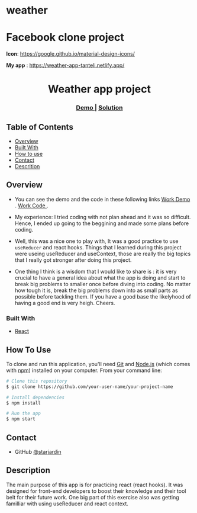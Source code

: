 # weather

# Facebook clone project

**Icon**: https://google.github.io/material-design-icons/

**My app** : https://weather-app-tanteli.netlify.app/

<h1 align="center">Weather app project</h1>

<div align="center">
  <h3>
    <a href="https://weather-app-tanteli.netlify.app/">
      Demo
    </a>
    <span> | </span>
    <a href="https://github.com/starjardin/weather">
      Solution
    </a>
  </h3>
</div>

<!-- TABLE OF CONTENTS -->

## Table of Contents

-   [Overview](#overview)
-   [Built With](#built-with)
-   [How to use](#how-to-use)
-   [Contact](#contact)
-   [Descrition](#acknowledgements)

<!-- OVERVIEW -->

## Overview


- You can see the demo and the code in these following links
    <a href="https://weather-app-tanteli.netlify.app/">
      Work Demo
    </a>. 
    <a href="https://github.com/starjardin/weather">
      Work Code
    </a>. 

-   My experience: I tried coding with not plan ahead and it was so difficult. Hence, I ended up going to the beggining and made some plans before coding.

-   Well, this was a nice one to play with, It was a good practice to use `useReducer` and react hooks. Things that I learned during this project were useing useReducer and useContext, those are really the big topics that I really got stronger after doing this project.

-   One thing I think is a wisdom that I would like to share is : it is very crucial to have a general idea about what the app is doing and start to break big problems to smaller once before diving into coding. No matter how tough it is, break the big problems down into as small parts as possible before tackling them. If you have a good base the likelyhood of having a good end is very heigh. Cheers.

### Built With

-   [React](https://reactjs.org/)

## How To Use

<!-- Example: -->

To clone and run this application, you'll need [Git](https://git-scm.com) and [Node.js](https://nodejs.org/en/download/) (which comes with [npm](http://npmjs.com)) installed on your computer. From your command line:

```bash
# Clone this repository
$ git clone https://github.com/your-user-name/your-project-name

# Install dependencies
$ npm install

# Run the app
$ npm start
```
## Contact

-   GitHub [@starjardin](https://github.com/starjardin)

## Description

The main purpose of this app is for practicing react (react hooks). It was designed for front-end developers to boost their knowledge and their tool belt for their future work. One big part of this exercise also was getting familliar with using useReducer and react  context.
